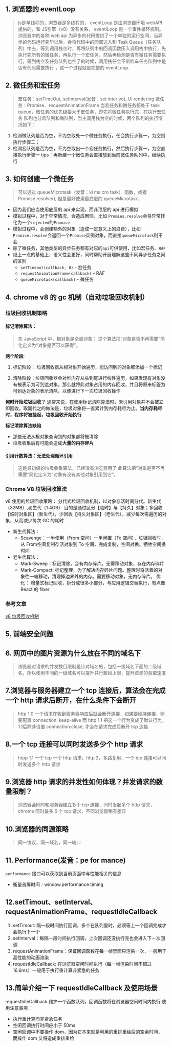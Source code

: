 ## 1. 浏览器的 eventLoop
>js是单线程的，浏览器是多线程的， eventLoop 是由浏览器环境 webAPI 提供的，和 JS引擎（v8）没有关系， 
>eventlLoop 是一个事件循环机制。浏览器中的各种 web api 为异步的代码提供了一个单独的运行空间，当异步的代码运行完毕以后，会将代码中的回调送入到 Task Queue（任务队列）中去，等到调用栈空时，再将队列中的回调函数压入调用栈中执行，先执行完所有的微任务，再执行一个宏任务，然后再检测是否有微任务需要执行，等到栈空及任务队列也空了的时候，调用栈任会不断检车任务队列中是否有代码需要执行 ，这一个过程就是完整的 eventLoop.

## 2. 微任务和宏任务
>宏任务：setTimeOut, setInterval(发音：set inter vo), UI rendering
>微任务：Promise、requestAnimationFrame
>当宏任务和微任务都处于 task queue，微任务的优先级要大于宏任务，即先将微任务执行完，在执行宏任务
>队列也分宏队列和微队列，当主调用栈为空的时候，两个队列的执行情况如下：
  1. 检测微队列是否为空，不为空取处一个微任务执行，任会执行步骤一，为空则执行步骤二；
  2. 检测宏队列是否为空，不为空取出一个宏任务执行，然后执行步骤一，为空直接执行步骤一
tips：再新建一个微任务会直接放到当前微任务队列中，继续执行

## 3. 如何创建一个微任务
> 可以通过 queueMicrotask（发音：ki ma cro task） 函数，或者Promise.resolve(),
  但是最好使用最底层的 queueMicrotask，
  - 因为我们应当使用底层的 api 来实现，而非顶层的 api 进行模拟
  - 模拟过程中，对于异常情况，会造成困恼，比如 `Promies.resolve`会将异常转化为一个`rejected`的`Promise`
  - 模拟过程中，会创建额外的对象（造成一定意义上的浪费），比如`Promise.resolve`会返回一个`Promise`实例对象，而直接`queueMicrotask`则不会
  - 除了微任务，其他类型的异步任务都有对应的`api`可供使用，比如宏任务、`RAF`
  - 继上一点的基础上，语义性会更好，同时帮助开展理解这些不同异步任务之间的区别
    - `setTimeout(callback, 0)` - 宏任务
    - `requestAnimationFrame(callback)` - RAF
    - `queueMicrotask(callback)` - 微任务

## 4. chrome v8 的 gc 机制（自动垃圾回收机制）
### 垃圾回收机制策略
#### 标记清除算法： 
> 在 JavaScript 中，根对象是全局对象；
这个算法把“对象是否不再需要”简化定义为“对象是否可以获得”。

**两个阶段**: 
  1. 标记阶段： 垃圾回收器从根对象开始遍历，能访问到的对象都添加一个标记

  2. 清除阶段：垃圾回收器会对堆内存从头到尾进行线性遍历，如果发现有对象没有被表示为可到达对象，那么就将此对象占用的内存回收，并且将原来标签为可到达对象的表示清除，以便进行下一次垃圾回收操作

**何时开始垃圾回收？**
    通常来说，在使用标记清除算法时，未引用对象并不会被立即回收。取而代之的做法是，垃圾对象将一直累计到内存耗尽为止。**当内存耗尽时，程序将被挂起，垃圾回收开始执行**

**标记清除算法缺陷**
- 那些无法从根对象查询到的对象都将被清除
- 垃圾收集后有可能会造成**大量的内存碎片**

#### 引用计数算法：无法处理循环引用
> 这是最初级的垃圾收集算法，已经没有浏览器用了
此算法把“对象是否不再需要”简化定义为“对象有没有其他对象引用到它”。

### Chrome V8 垃圾回收算法
v8 使用的垃圾回收策略： 分代式垃圾回收机制，以对象存活时间分代。新生代（32MB）,老生代（1.4GB）
目的是通过区分【临时】与【持久】对象；多回收【临时对象区】（新生代），少回收【持久对象区】（老生代），减少每次需遍历的对象，从而减少每次 GC 的耗时
- 新生代算法：
  - Scavenge：一半使用（From 空间）一半闲置（To 空间），垃圾回收时，从 From空间复制存活对象到 To 空间，完成复制，空间对换。牺牲空间换时间
- 老生代算法：
  - Mark-Sweep：标记清除，会有内存碎片。无需移动对象，存在内存碎片
  - Mark-Compact: 标记整理，为了解决内存碎片问题。整理时将活着的对象往一端移动，清理掉边界外的内存。需要移动对象，无内存碎片。
优化： 增量式标记回收，拆分成很多小部分，与应用逻辑交替执行，有点像 React 的 fiber

### 参考文章
[v8 垃圾回收机制](https://juejin.cn/post/6844903781079973902)

## 5. 前端安全问题

## 6. 网页中的图片资源为什么放在不同的域名下
> 浏览器对请求的并发数目限制是针对域名的，包括一级域名下面的二级域名，所以使用不同的一级域名可以提升并行数目上限，提升资源的获取速度

## 7.浏览器与服务器建立一个 tcp 连接后，算法会在完成一个 http 请求后断开，在什么条件下会断开
> http 1.0 一个请求在收到服务器响应后就会断开连接，如果要维持连接，则要配置 connection: keep-alive
而 http 1.1 把这一个行为变成了默认行为，1.1后除非设置 connection:close, 才会在请求完成后断开 tcp 连接

## 8.一个 tcp 连接可以同时发送多少个 http 请求
> htpp 1.1 一个 tcp 一个 http 请求，http 2，多路复用，一个 tcp 连接可以同时发送多个 http 请求

## 9.浏览器 http 请求的并发性如何体现？并发请求的数量限制？
> 浏览器会同时和服务器建立多个 tcp 连接，同时发起多个 http 请求，chrome 同时最多 6 个 tcp 请求，不同浏览器稍有差异

## 10.浏览器的同源策略
> 同一协议，同一域名，同一端口

## 11. Performance(发音：pe for mance)
`performance` 接口可以获取到当前页面中与性能相关的信息
- 衡量首屏时间：window.performance.timing

## 12.setTimout、setInterval、requestAnimationFrame、requestIdleCallback
1. setTimout: 隔一段时间执行回调，多个在队列里时，必须等上一个回调完成才会执行下一个
2. setInterval：每隔一段时间执行回调，上次回调还没执行完也会进入下一次回调
3. requestAnimationFrame：保证回调函数在每一帧里面只渲染一次，一般用于高性能的动画渲染
4. requestIdleCallback: 在浏览器空闲时间执行（每一帧渲染时间不超过16.6ms）一般用于执行重计算非紧急的任务

## 13.简单介绍一下 requestIdleCallback 及使用场景
requestIdleCallback 维护一个函数队列，回调函数将在浏览器空闲时间内执行
使用注意事项：
- 执行重计算而非紧急任务
- 空闲回调执行时间应小于 50ms
- 空闲回调中不要操作 dom，因为它本来就是利用的重排重绘后的空余时间，而操作 dom 又将造成重排重绘